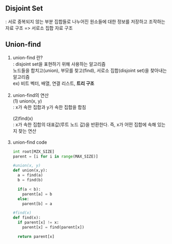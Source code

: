 ## Disjoint Set
: 서로 중복되지 않는 부분 집합들로 나누어진 원소들에 대한 정보를 저장하고 조작하는 자료 구조
=> 서로소 집합 자료 구조

## Union-find

1. union-find 란?<br>
: disjoint set을 표현하기 위해 사용하는 알고리즘<br>
노드들을 합치고(union), 부모를 찾고(find), 서로소 집합(disjoint set)을 찾아내는 알고리즘 <br>
ex) 비트 벡터, 배열, 연결 리스트, **트리 구조**<br><br>
2. union-find의 연산<br>
(1) union(x, y) <br>
   : x가 속한 집합과 y가 속한 집합을 합침 <br><br>
(2)find(x) <br>
   : x가 속한 집합의 대표값(루트 노드 값)을 반환한다. 즉, x가 어떤 집합에 속해 있는지 찾는 연산 <br> <br>
3. union-find code <br>
   ```python
   int root[MZX_SIZE]
   parent = [i for i in range(MAX_SIZE)]

   #union(x, y)
   def union(x,y):
     a = find(a)
     b = find(b)

     if(a < b):
       parent[a] = b
     else:
       parent[b] = a

   #find(x)
   def find(x):
     if parent[x] != x:
       parent[x] = find(parent[x])
   
     return parent[x]

   ```
